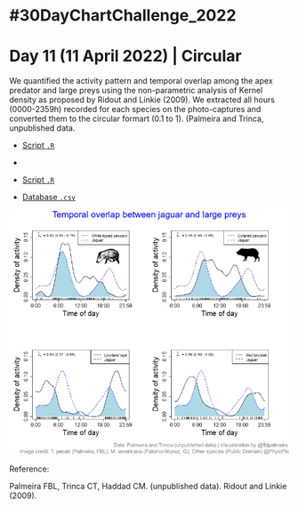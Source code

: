 # #30DayChartChallenge_2022

# Day 11 (11 April 2022) | Circular

We quantified the activity pattern and temporal overlap among the apex predator and large preys using the non-parametric analysis of Kernel density as proposed by Ridout and Linkie (2009). We extracted all hours (0000-2359h) recorded for each species on the photo-captures and converted them to the circular formart (0.1 to 1). (Palmeira and Trinca, unpublished data.

- [Script `.R`](https://github.com/fblpalmeira/jaguar_preys_traptimes/blob/main/data/jaguar_preys_traptimes_setup.R)
- 
- [Script `.R`](https://github.com/fblpalmeira/jaguar_preys_traptimes/blob/main/data/jaguar_preys_traptimes_setup2.R)

- [Database `.csv`](https://github.com/fblpalmeira/jaguar_preys_traptimes/blob/main/data/jaguar_preys_traptimes_circular.txt)

<img src="https://github.com/fblpalmeira/jaguar_preys_traptimes/blob/main/data/jaguar_prey_traptimes2.png">

Reference:

Palmeira FBL, Trinca CT, Haddad CM. (unpublished data).
Ridout and Linkie (2009).
